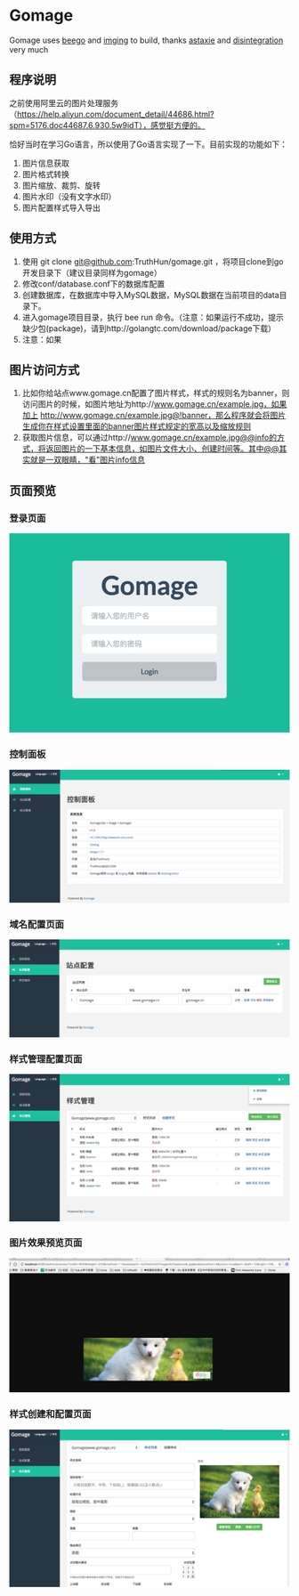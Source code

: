 # Gomage

Gomage uses <a href="https://github.com/astaxie/beego" target="_blank">beego</a> and <a href="https://github.com/disintegration/imaging" target="_blank">imging</a> to build, thanks <a href="https://github.com/astaxie" target="_blank">astaxie</a> and <a href="https://github.com/disintegration" target="_blank">disintegration</a> very much

## 程序说明
之前使用阿里云的图片处理服务（https://help.aliyun.com/document_detail/44686.html?spm=5176.doc44687.6.930.5w9idT），感觉挺方便的。

恰好当时在学习Go语言，所以使用了Go语言实现了一下。目前实现的功能如下：
    
1. 图片信息获取
2. 图片格式转换
3. 图片缩放、裁剪、旋转
4. 图片水印（没有文字水印）
5. 图片配置样式导入导出

## 使用方式

1. 使用 git clone git@github.com:TruthHun/gomage.git ，将项目clone到go开发目录下（建议目录同样为gomage）
2. 修改conf/database.conf下的数据库配置
3. 创建数据库，在数据库中导入MySQL数据，MySQL数据在当前项目的data目录下。
4. 进入gomage项目目录，执行 bee run 命令。（注意：如果运行不成功，提示缺少包(package)，请到http://golangtc.com/download/package下载）
5. 注意：如果

## 图片访问方式
1. 比如你给站点www.gomage.cn配置了图片样式，样式的规则名为banner，则访问图片的时候，如图片地址为http://www.gomage.cn/example.jpg，如果加上
http://www.gomage.cn/example.jpg@!banner，那么程序就会将图片生成你在样式设置里面的banner图片样式规定的宽高以及缩放规则
2. 获取图片信息，可以通过http://www.gomage.cn/example.jpg@@info的方式，将返回图片的一下基本信息，如图片文件大小、创建时间等。其中@@其实就是一双眼睛，"看"图片info信息


## 页面预览

### 登录页面
![登录页面](static/images/for-readme/login.png)

### 控制面板
![控制面板](static/images/for-readme/dashboard-index.png)

### 域名配置页面
![域名配置页面](static/images/for-readme/config.png)

### 样式管理配置页面
![样式管理配置页面](static/images/for-readme/style.png)

### 图片效果预览页面
![图片效果预览页面](static/images/for-readme/effect.png)

### 样式创建和配置页面
![样式创建和配置页面](static/images/for-readme/create.png)

